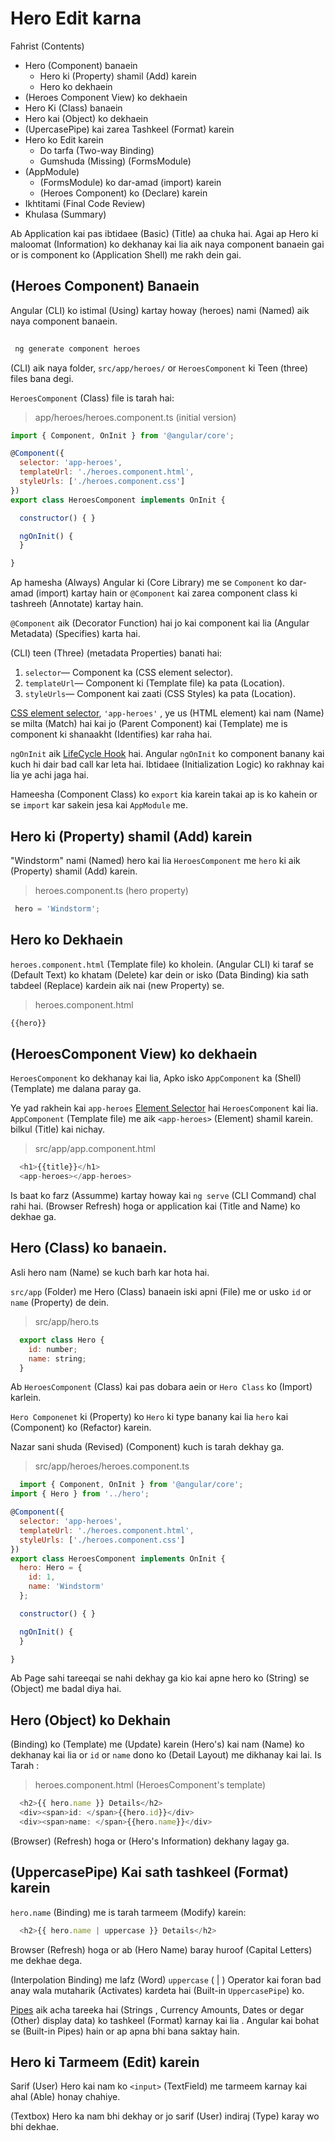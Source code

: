 # Hero Edit karna

Fahrist (Contents)
* Hero (Component) banaein
  * Hero ki (Property) shamil (Add) karein
  * Hero ko dekhaein
* (Heroes Component View) ko dekhaein
* Hero Ki (Class) banaein
* Hero kai (Object) ko dekhaein
* (UpercasePipe) kai zarea Tashkeel (Format) karein
* Hero ko Edit karein
  * Do tarfa (Two-way Binding)
  * Gumshuda (Missing) (FormsModule)
* (AppModule)
  * (FormsModule) ko dar-amad (import) karein
  * (Heroes Component) ko (Declare) karein
* Ikhtitami (Final Code Review)
* Khulasa (Summary)

Ab Application kai pas ibtidaee (Basic) (Title) aa chuka hai. Agai ap Hero ki maloomat (Information) ko dekhanay kai lia aik naya component banaein gai or is component ko (Application Shell) me rakh dein gai.

## (Heroes Component) Banaein

Angular (CLI) ko istimal (Using) kartay howay (heroes) nami (Named) aik naya component banaein.

```javascript
 
 ng generate component heroes

```

(CLI) aik naya folder, ```src/app/heroes/``` or  ```HeroesComponent``` ki Teen (three) files bana degi.

```HeroesComponent``` (Class) file is tarah hai:

> app/heroes/heroes.component.ts (initial version)

```javascript
import { Component, OnInit } from '@angular/core';

@Component({
  selector: 'app-heroes',
  templateUrl: './heroes.component.html',
  styleUrls: ['./heroes.component.css']
})
export class HeroesComponent implements OnInit {

  constructor() { }

  ngOnInit() {
  }

}
```

Ap hamesha (Always) Angular ki (Core Library) me se ```Component``` ko dar-amad (import) kartay hain
or ```@Component``` kai zarea component class ki tashreeh (Annotate) kartay hain.

```@Component``` aik (Decorator Function) hai jo kai component kai lia (Angular Metadata) (Specifies) karta hai.

(CLI) teen (Three) (metadata Properties) banati hai:
  1. ```selector```— Component ka (CSS element selector).
  2. ```templateUrl```— Component ki (Template file) ka pata (Location).
  3. ```styleUrls```— Component kai zaati (CSS Styles) ka pata (Location).


[CSS element selector](https://developer.mozilla.org/en-US/docs/Web/CSS/Type_selectors), ```'app-heroes'``` , ye us (HTML element) kai nam (Name) se milta (Match) hai kai jo (Parent Component) kai (Template) me is component ki shanaakht (Identifies) kar raha hai.

```ngOnInit``` aik [LifeCycle Hook](https://angular.io/guide/lifecycle-hooks#oninit) hai. Angular ```ngOnInit``` ko component banany kai kuch hi dair bad call kar leta hai. Ibtidaee (Initialization Logic) ko rakhnay kai lia ye achi jaga hai.

Hameesha (Component Class) ko ```export``` kia karein takai ap is ko kahein or se ```import``` kar sakein jesa kai ```AppModule``` me.

## Hero ki (Property) shamil (Add) karein

"Windstorm" nami (Named) hero kai lia ```HeroesComponent``` me ```hero``` ki aik  (Property) shamil (Add) karein.

> heroes.component.ts (hero property)

```javascript
 hero = 'Windstorm';
```

## Hero ko Dekhaein

```heroes.component.html``` (Template file) ko kholein. (Angular CLI) ki taraf se (Default Text) ko khatam (Delete) kar dein or isko (Data Binding) kia sath tabdeel (Replace) kardein aik nai (new Property) se.

> heroes.component.html
```javascript
{{hero}}
```

## (HeroesComponent View) ko dekhaein

```HeroesComponent``` ko dekhanay kai lia, Apko isko ```AppComponent``` ka (Shell) (Template) me dalana paray ga.

Ye yad rakhein kai ```app-heroes``` [Element Selector](https://angular.io/tutorial/toh-pt1#selector) hai ```HeroesComponent``` kai lia.
```AppComponent``` (Template file) me aik ```<app-heroes>``` (Element) shamil karein. bilkul (Title) kai nichay.

> src/app/app.component.html
```javascript
  <h1>{{title}}</h1>
  <app-heroes></app-heroes>
```

Is baat ko farz (Assumme) kartay howay kai ```ng serve``` (CLI Command) chal rahi hai. (Browser Refresh) hoga or application kai (Title and Name) ko dekhae ga.

## Hero (Class) ko banaein.

Asli hero nam (Name) se kuch barh kar hota hai.

```src/app``` (Folder) me Hero (Class) banaein iski apni (File) me or usko ```id``` or ```name``` (Property) de dein.

> src/app/hero.ts

```javascript
  export class Hero {
    id: number;
    name: string;
  }
```

Ab ```HeroesComponent``` (Class) kai pas dobara aein or  ```Hero Class``` ko (Import) karlein.

```Hero Componenet``` ki (Property) ko ```Hero``` ki type banany kai lia ```hero``` kai (Component) ko (Refactor) karein.

Nazar sani shuda (Revised) (Component) kuch is tarah dekhay ga.

> src/app/heroes/heroes.component.ts

```javascript
  import { Component, OnInit } from '@angular/core';
import { Hero } from '../hero';

@Component({
  selector: 'app-heroes',
  templateUrl: './heroes.component.html',
  styleUrls: ['./heroes.component.css']
})
export class HeroesComponent implements OnInit {
  hero: Hero = {
    id: 1,
    name: 'Windstorm'
  };

  constructor() { }

  ngOnInit() {
  }

}

```

Ab Page sahi tareeqai se nahi dekhay ga kio kai apne hero ko (String) se (Object) me  badal diya hai.

## Hero (Object) ko Dekhain

(Binding) ko (Template) me (Update) karein (Hero's) kai nam (Name) ko dekhanay kai lia or ```id``` or ```name``` dono ko (Detail Layout) me dikhanay kai lai. Is Tarah :

> heroes.component.html (HeroesComponent's template)

```javascript
  <h2>{{ hero.name }} Details</h2>
  <div><span>id: </span>{{hero.id}}</div>
  <div><span>name: </span>{{hero.name}}</div> 
```
(Browser) (Refresh) hoga or (Hero's Information) dekhany lagay ga.  

## (UppercasePipe) Kai sath tashkeel (Format) karein

```hero.name``` (Binding) me is tarah tarmeem (Modify) karein:

```javascript
  <h2>{{ hero.name | uppercase }} Details</h2>
``` 

Browser (Refresh) hoga or ab (Hero Name) baray huroof (Capital Letters) me dekhae dega.

(Interpolation Binding) me lafz (Word) ```uppercase``` 
( | ) Operator kai foran bad anay wala mutaharik (Activates) kardeta hai (Built-in ```UppercasePipe```) ko.

[Pipes](https://angular.io/guide/pipes) aik acha tareeka hai (Strings , Currency Amounts, Dates or degar (Other) display data) ko tashkeel (Format) karnay kai lia .
Angular kai bohat se (Built-in Pipes) hain or ap apna bhi bana saktay hain.

## Hero ki Tarmeem (Edit) karein

Sarif (User) Hero kai nam ko ```<input>``` (TextField) me tarmeem karnay kai ahal (Able) honay chahiye.

(Textbox) Hero ka nam bhi dekhay or jo sarif (User) indiraj (Type) karay wo bhi dekhae.       
